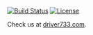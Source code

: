 [![Build Status](https://travis-ci.org/driver733/blog.svg?branch=master)](https://travis-ci.org/driver733/blog)
[![License](https://img.shields.io/badge/license-MIT-green.svg)](https://github.com/driver733/blog/blob/master/LICENSE.txt)

Check us at [driver733.com](http://driver733.com).
